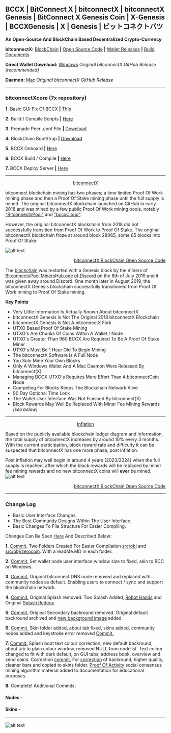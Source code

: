 ## BCCX **|** BitConnect X **|** bitconnectX **|** bitconnectX Genesis **|** BitConnect X Genesis Coin **|** X-Genesis **|** BCCXGenesis **|** X **|** Genesis **|** ビットコネクトバツ

**An Open-Source And BlockChain Based Decentralized Crypto-Currency**

**bitconnectX:** [BlockChain](https://chainz.cryptoid.info/bccx "BlockChain") **|** [Open Source Code](https://github.com/bitconnectcoin/bitconnectx/tree/master/src "Open Source Code") **|** [Wallet Releases](https://github.com/bitconnectcoin/bitconnectx/tree/master/wallet "Wallet Releases") **|** [Build Documents](https://github.com/bitconnectcoin/bitconnectx/tree/master/doc "Build Documents")

**Direct Wallet Download:** [Windows](https://github.com/bitconnectcoin/bitconnectx/blob/master/wallet/bitconnectx-qt.exe?raw=true "Windows") *Original bitconnectX GitHub Release (recommended)*

**Daemon:** [Mac](https://github.com/bitconnectcoin/bitconnectx/blob/master/wallet/bitconnectxd?raw=true "Mac") *Original bitconnectX GitHub Release*

---

### bitconnectXcore (7x repository) 

**1.** Basic GUI Fix Of BCCX **|** [This](https://github.com/bitconnectXcore/X)

**2.** Build / Compile Scripts **|** [Here](https://github.com/bitconnectXcore/bitconnectX-scrypt)

**3.** Premade Peer .conf File **|** [Download](https://github.com/bitconnectXcore/bitconnectX-peers/archive/master.zip)

**4.** BlockChain BootStrap **|** [Download](https://github.com/bitconnectXcore/bitconnectX-Genesis-blockchain-bootstrap/releases/download/1.0/bitconnectx.zip)

**5.** BCCX Onboard **|** [Here](https://github.com/bitconnectXcore/bitconnectX-onboard)

**6.** BCCX Build / Compile **|** [Here](https://github.com/bitconnectXcore/bitconnectX-buidl)

**7.** BCCX Deploy Server **|** [Here](https://github.com/bitconnectXcore/bitconnectX-server)

---

[<p align="center">bitconnectX</p>](https://chainz.cryptoid.info/bccx/#!crypto "bitconnectX")

bitconnect blockchain mining has two phases; a time limited Proof Of Work mining phase and then a Proof Of Stake mining phase until the full supply is mined. The original bitconnectX blockchain launched on GitHub in early 2018 and was mined by a few public Proof Of Work mining pools, notably ["BitconnectxPool"](https://twitter.com/BitconnectxPool "BitconnectxPool") and ["bccxCloud"](https://twitter.com/bccxCloud "bccxCloud").

However, the original bitconnectX blockchain from 2018 did not successfully transition from Proof Of Work to Proof Of Stake. The original bitconnectX blockchain froze at around block 28065, some 65 blocks into Proof Of Stake.

![alt text](https://cdn.discordapp.com/attachments/643796993314914304/689900984822136932/pow_end.PNG "Proof Of Work Mining End")
[<p align="right">bitconnectX BlockChain Open Source Code</p>](https://github.com/bitconnectcoin/bitconnectx/blob/master/src/main.h "bitconnectX BlockChain Open Source Code")

The [blockchain](https://chainz.cryptoid.info/bccx/#!crypto "Blockchain") was restarted with a Genesis block by the miners of [BitconnectxPool MinersHub.one of Discord](https://discord.gg/xu2eQhw) on the 8th of July 2019 and it was given away around Discord. One month later in August 2019, the bitconnectX Genesis blockchain successfully transitioned from Proof Of Work mining to Proof Of Stake mining.

**Key Points**
- Very Little Information Is Actually Known About bitconnectX
- bitconnectX Genesis Is Not The Original 2018 bitconnectX Blockchain
- bitconnectX Genesis Is Not A bitconnectX Fork
- UTXO Based Proof Of Stake Mining
- UTXO's Are Chunks Of Coins Within A Wallet / Node
- UTXO's Greater Than 960 BCCX Are Required To Be A Proof Of Stake Miner
- UTXO's Must Be 1 Hour Old To Begin Mining
- The bitconnectX Software Is A Full Node
- You Solo Mine Your Own Blocks
- Only A Windows Wallet And A Mac Daemon Were Released By bitconnect(X)
- Managing BCCX UTXO's Requires More Effort Than A bitconnectCoin Node
- Competing For Blocks Keeps The Blockchain Network Alive
- 90 Day Optional Time Lock
- The Wallet User Interface Was Not Finished By bitconnect(X)
- Block Rewards May Well Be Replaced With Miner Fee Mining Rewards *(see below)*

---

[<p align="center">Inflation</p>](https://chainz.cryptoid.info/bccx/#@inflation "Inflation")
Based on the publicly available blockchain ledger diagram and information, the total supply of bitconnectX increases by around 10% every 3 months. With the current participation, block reward rate and difficulty it can be suspected that bitconnectX has one more phase, post inflation. 

Post inflation may well begin in around 4 years (2023/2024) when the full supply is reached, after which the block rewards will be replaced by miner fee mining rewards and no new bitconnectX coins will **ever** be mined.
![alt text](https://cdn.discordapp.com/attachments/643796993314914304/689907876537565237/xinflation.png "Inflation")
[<p align="right">bitconnectX BlockChain Open Source Code</p>](https://github.com/bitconnectcoin/bitconnectx/blob/master/src/main.cpp "bitconnectX BlockChain Open Source Code")

---

### Change Log

- Basic User Interface Changes.
- The Best Community Designs Within The User Interface.
- Basic Changes To File Structure For Easier Compiling.

Changes Can Be Seen [Here](https://github.com/bitconnectXcore/bitconnectX-Genesis/commits/master "Commits") And Described Below:

**1.** [Commit.](https://github.com/bitconnectXcore/bitconnectX-Genesis/commit/165357426514d18a30135b6d542ef12a8502cebb "Commit") Two Folders Created For Easier Compilation [src/obj](https://github.com/bitconnectXcore/bitconnectX-Genesis/tree/master/src/obj "obj Folder") and [src/obj/zerocoin](https://github.com/bitconnectXcore/bitconnectX-Genesis/tree/master/src/obj/zerocoin "zerocoin Folder"). With a readMe.MD in each folder.

**2.** [Commit.](https://github.com/bitconnectXcore/bitconnectX-Genesis/commit/8f6908cf79f9e7f44524f99a37cd12e13ec69a2d "Commit") Set wallet node user interface window size to fixed, akin to BCC on Windows.

**3.** [Commit.](https://github.com/bitconnectXcore/bitconnectX-Genesis/commit/93277640ff9d6bcb8504962c4595ffe2ab6a795c "Commit") Original bitconnect DNS node removed and replaced with community nodes as default. Enabling users to connect / sync and support the blockchain network.

**4.** [Commit.](https://github.com/bitconnectXcore/bitconnectX-Genesis/commit/93277640ff9d6bcb8504962c4595ffe2ab6a795c "Commit") Original Splash removed. Two Splash Added, [Robot Hands](https://github.com/bitconnectXcore/bitconnectX-Genesis/blob/master/src/qt/res/images/splash3.png "Robot Hands") and Original [Splash Redeux](https://github.com/bitconnectXcore/bitconnectX-Genesis/blob/master/src/qt/res/images/splash4.png "Splash Redeux").

**5.** [Commit.](https://github.com/bitconnectXcore/bitconnectX-Genesis/commit/93277640ff9d6bcb8504962c4595ffe2ab6a795c "Commit") Original Secondary backround removed. Original default backround archived and [new background image](https://github.com/bitconnectXcore/bitconnectX-Genesis/blob/master/src/qt/res/images/bkg.png "new background image") added.

**6.** [Commit.](https://github.com/bitconnectXcore/X/commit/3acd72a63306b558f930cc9a3d9ec1bccdc21fa0 "Commit") Skin folder added, about tab fixed, skins added, community nodes added and keystroke error removed [Commit.](https://github.com/bitconnectXcore/X/commit/0ca0a1a0bc55aa2a5e94f5a3c2c4003afc630198 "Commit")

**7.** [Commit.](https://github.com/bitconnectXcore/X/commit/948e3a8c4314a97e53af8eb0829bd083333d3caf0 "Commit") Splash boot text colour correction, new default backround, about tab to plain colour window, removed NULL from nodelist. Text colour changed to fit with dark default, on GUI tabs; address book, overview and send coins. Correction [commit.](https://github.com/bitconnectXcore/X/commit/bc9708d13e47d266a20c6ecb20ea81909e61e0e7 "Commit") For [correction](https://github.com/bitconnectXcore/X/blob/master/src/qt/res/images/bkg.png "correction") of backround; higher quality, cleaner bars and copied to skins folder. [Proof Of Activity](https://github.com/bitconnectXcore/X/commit/9acd123a8a1cf8bb5009658ae9ba6d897c157968) social consensus mining algorithm material added to documentation for educational purposes.

**8.** Complete! Additional Commits:
   ####        Nodes - 
   ####        Skins - 

---

![alt text](https://cdn.discordapp.com/attachments/714979629844267059/729671759535538237/bitconnectX.png "bitconnectX")
